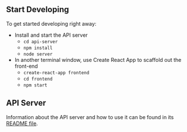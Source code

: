 ## Start Developing

To get started developing right away:

* Install and start the API server
    - `cd api-server`
    - `npm install`
    - `node server`
* In another terminal window, use Create React App to scaffold out the front-end
    - `create-react-app frontend`
    - `cd frontend`
    - `npm start`

## API Server

Information about the API server and how to use it can be found in its [README file](api-server/README.md).
